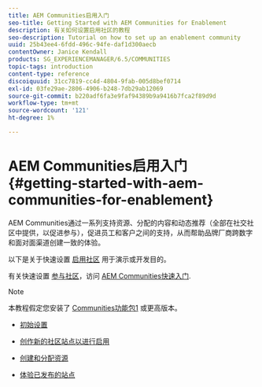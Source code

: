 ```yaml
---
title: AEM Communities启用入门
seo-title: Getting Started with AEM Communities for Enablement
description: 有关如何设置启用社区的教程
seo-description: Tutorial on how to set up an enablement community
uuid: 25b43ee4-6fdd-496c-94fe-daf1d300aecb
contentOwner: Janice Kendall
products: SG_EXPERIENCEMANAGER/6.5/COMMUNITIES
topic-tags: introduction
content-type: reference
discoiquuid: 31cc7819-cc4d-4804-9fab-005d8bef0714
exl-id: 03fe29ae-2806-4906-b248-7db29ab12069
source-git-commit: b220adf6fa3e9faf94389b9a9416b7fca2f89d9d
workflow-type: tm+mt
source-wordcount: '121'
ht-degree: 1%

---
```


# AEM Communities启用入门 {#getting-started-with-aem-communities-for-enablement}

AEM Communities通过一系列支持资源、分配的内容和动态推荐（全部在社交社区中提供，以促进参与），促进员工和客户之间的支持，从而帮助品牌厂商跨数字和面对面渠道创建一致的体验。

以下是关于快速设置 [启用社区](overview.md#enablement-community) 用于演示或开发目的。

有关快速设置 [参与社区](overview.md#engagement-community)，访问 [AEM Communities快速入门](getting-started.md).

>[!NOTE]
>
>本教程假定您安装了 [Communities功能包1](deploy-communities.md#latestfeaturepack) 或更高版本。

* [初始设置](enablement-setup.md)

* [创作新的社区站点以进行启用](enablement-create-site.md)

* [创建和分配资源](resource.md)

* [体验已发布的站点](enablement-published-site.md)
